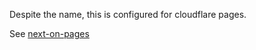 Despite the name, this is configured for cloudflare pages.

See [next-on-pages](https://github.com/cloudflare/next-on-pages)
